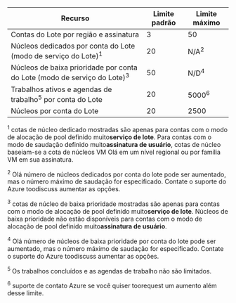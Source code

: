 | **Recurso** | **Limite padrão** | **Limite máximo** |
| --- | --- | --- |
| Contas do Lote por região e assinatura | 3 |50 |
| Núcleos dedicados por conta do Lote (modo de serviço do Lote)<sup>1</sup> | 20 | N/A<sup>2</sup> |
| Núcleos de baixa prioridade por conta do Lote (modo de serviço do Lote)<sup>3</sup> | 50 | N/D<sup>4</sup> |
| Trabalhos ativos e agendas de trabalho<sup>5</sup> por conta do Lote | 20 | 5000<sup>6</sup> |
| Núcleos por conta do Lote | 20 | 2500 |

<sup>1</sup> cotas de núcleo dedicado mostradas são apenas para contas com o modo de alocação de pool definido muito**serviço de lote**. Para contas com o modo de saudação definido muito**assinatura de usuário**, cotas de núcleo baseiam-se a cota de núcleos VM Olá em um nível regional ou por família VM em sua assinatura.

<sup>2</sup> Olá número de núcleos dedicados por conta do lote pode ser aumentado, mas o número máximo de saudação for especificado. Contate o suporte do Azure toodiscuss aumentar as opções.

<sup>3</sup> cotas de núcleo de baixa prioridade mostradas são apenas para contas com o modo de alocação de pool definido muito**serviço de lote**. Núcleos de baixa prioridade não estão disponíveis para contas com o modo de alocação de pool definido muito**assinatura de usuário**.

<sup>4</sup> Olá número de núcleos de baixa prioridade por conta do lote pode ser aumentado, mas o número máximo de saudação for especificado. Contate o suporte do Azure toodiscuss aumentar as opções.

<sup>5</sup> Os trabalhos concluídos e as agendas de trabalho não são limitados.

<sup>6</sup> suporte de contato Azure se você quiser toorequest um aumento além desse limite.
